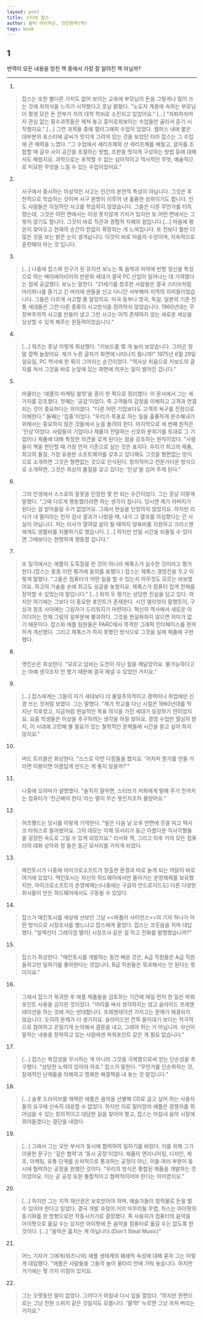```yaml
---
layout: post
title: 스티브 잡스
author: 윌터 아이작슨, 안진환역(역)
tags: book
---
```


## 1
번역이 모든 내용을 망친 책 중에서 가장 잘 알려진 책 아닐까?

----

1. 
> 잡스는 또한 별다른 가치도 없어 보이는 교육에 부모님의 돈을 그렇게나 많이 쓰는 것에 죄의식을 느끼기 시작했다고 훗날 밝혔다. "노도자 계층에 속하는 부모님이 평생 모은 돈 전부가 저의 대학 학비로 소진되고 있었어요." [...] "자퇴하자마자 관심 없는 필수과목들은 제쳐 놓고 흥미로워보이는 수업들만 골라서 듣기 시작했지요." [...] 그런 과목들 중에 캘리그래피 수업이 있었다. 캠퍼스 내에 붙은 대부분의 포스터에 글씨가 멋지게 그려져 있는 것을 보았던 터라 잡스는 그 수업에 큰 매력을 느꼈다. "그 수업에서 세리프체와 산 세리프체를 배웠고, 글자를 조합할 때 글자 사이 공간을 조절하는 방법, 조판을 멋지게 구성하는 방법 등에 대해서도 배웠지요. 과학으로는 포착할 수 없는 심미적이고 역사적인 무엇, 예술적으로 미묘한 무엇을 느낄 수 있는 수업이었어요."
 
2. 
> 서구에서 중시하는 이성적인 사고는 인간의 본연적 특성이 아닙니다. 그것은 후천적으로 학습하는 것이며 서구 문명이 이루어 낸 훌륭한 성취이기도 합니다. 인도 사람들은 이성적인 사고를 학습하지 않았습니다. 그들은 다른 무언가를 터득했는데, 그것은 어떤 면에서는 이성 못지않게 가치가 있지만 또 어떤 면에서는 그렇지 않기도 합니다. 그것이 바로 직관과 경험적 지혜의 힘입니다.[...] 마음에 평온이 찾아오고 현재의 순간이 한없이 확장되는 게 느껴집니다. 또 전보다 훨씬 더 많은 것을 보는 밝은 눈이 생겨납니다. 이것이 바로 마음의 수양이며, 지속적으로 훈련해야 하는 것 입니다.
 
3. 
> [...] 나중에 잡스와 친구가 된 뮤지션 보노는 록 음악과 마약에 반항 정신을 특징으로 하는 베이에어리어의 반문화 세대가 결국 PC 산업이 일어나는 데 기여했다는 점에 공감했다. 보노는 말한다. "21세기를 창조한 사람들은 결국 스티브처럼 마리화나를 즐기고 긴 머리에 샌들을 신고 다니던 서부해야 지역의 히피들이었습니다. 그들은 다르게 사고할 줄 알았지요. 미국 동부나 영국, 독일, 일본의 기존 전통 세대들은 그런 다른 종류의 사고방식을 장려하지 않았습니다. 1960년대는 무정부주의적 사고를 만들어 냈고 그런 사고는 아직 존재하지 않는 새로운 세상을 상상할 수 있게 해주는 원동력이었습니다."
 
4. 
> [...] 워즈는 훗날 이렇게 회상했다. "키보드를 몇 개 눌러 보았습니다. 그러곤 정말 깜짝 놀랐어요. 제가 누른 글자가 화면에 나타나지 뭡니까!" 1975년 6월 29일 일요일, PC 역사에 한 획이 그어지는 순간이었다. "역사상 처음으로 키보드의 글자를 쳐서 그것을 바로 눈앞에 있는 화면에 띄우는 일이 벌어진 겁니다."
 
5. 
> 마쿨라는 '애플의 마케팅 철학'을 종이 한 쪽으로 정리했다. 이 문서에서 그는 세 가지를 강조했다. 첫째는 '공감'이었다. 즉 고객들의 감정을 이해하고 고객과 연결되는 것이 중요하다는 의미였다. "다른 어떤 기업보다도 고객의 욕구를 진정으로 이해한다." 둘째는 '집중'이었다. "우리가 목표로 하는 일을 훌륭하게 완수해내기 위해서는 중요하지 않은 것들에서 눈을 돌려야 한다. 마지막으로 세 번째 원칙은 '인상'이었다. 사람들이 기업이나 제품이 전달하는 신호와 분위기를 토대로 그 기업이나 제품에 대해 특정한 의견을 갖게 된다는 점을 강조하는 원칙이었다. "사람들이 책을 판단할 때 가장 먼저 기준으로 삼는 것은 표지다. 우리가 최고의 제품, 최고의 품질, 가장 유용한 소프트웨어를 갖추고 있다해도 그것을 형편없는 방식으로 소개하면 그것은 형편없는 것으로 인식된다. 창의적이고 전문가다운 방식으로 소개하면, 그것은 최상의 품질을 갖고 있다는 '인상'을 심어 주게 된다."
 
6. 
> 그의 인생에서 스스로의 잘못을 인정한 몇 안 되는 수간이었다. 그는 훗날 이렇게 말했다. "그때 다르게 행동했더라면 하는 생각이 듭니다. 당시엔 제가 아버지가 된다는 걸 받아들일 수가 없었어요. 그래서 현실을 인정하지 않았지요. 하지만 리사가 내 딸이라는 친자 검사 결과가 나왔을 때, 내가  그 결과를 의심했다는 건 사실이 아닙니다. 저는 리사가 열여덜 삶이 될 때까지 양육비를 지원하고 크리스앤에게도 생활비를 지불하기로 했습니다. [...] 하지만 만일 시간을 되돌릴 수 있다면 그때보다는 현명하게 행동할 겁니다."

7. 
> 또 일각에서는 애플이 도둑질을 한 것이 아니라 제록스가 실수한 것이라고 평가한다.(잡스는 종종 이런 평가에 동의를 표했다.) 잡스는 제록스 경영진을 두고 이렇게 말했다. "그들은 컴퓨터가 어떤 일을 할 수 있는지 아무것도 모르는 바보였어요. 최고의 기술을 손에 쥐고도 성공을 놓쳤지요. 제록스가 컴퓨터 업게 전체를 장악할 수 있었는데 말입니다." [...] 위의 두 평가는 상당한 진실을 담고 있다. 하지만 여기에는 그보다 더 중요한 포인트가 존재한다. 시인 엘리엇이 말했듯이, 구상과 창조 사이에는 그림자가 드리워지기 마련이다. 혁신의 역사에서 새로운 아이디어는 전체 그림의 일부분에 불과하다. 그것을 현실화하지 않으면 의미가 없기 때문이다. 잡스와 애플 팀원들은 PARC에서 목격한 그래픽 인터페이스를 현저하게 개선했다. 그리고 제록스가 하지 못했던 방식으로 그것을 실제 제품에 구현했다.

8. 
> 앳킨슨은 회상한다. "모르고 덤비는 도전이 지닌 힘을 깨달았어요. 불가능하다고는 아예 생각조차 안 했기 때문에 결국 해낼 수 있었던 거지요."
 
9. 
> [...] 잡스에게는 그들이 자기 새대보다 더 물질주의적이고 경력이나 취업에만 신경 쓰는 것처럼 보였다. 그는 말했다. "제가 학교를 다닌 시절은 1960년대를 막 지난 직후였고, 지금처럼 현실적인 목표 의식을 가진 세대가 등장하기 전이었지요. 요즘 학생들은 이상을 추구하려는 생각을 하질 않아요. 경영 수업만 열심히 받지, 이 시대에 고민해 볼 필요가 있는 철학적인 문제들에 시간을 쏟고 싶어 하지 않지요."
 
10. 
> 버드 트리블은 회상한다. "스스로 이런 다짐들을 했지요. '어차피 뭔가를 만들 거라면 이왕이면 아름답게 만드는 게 좋지 않을까?'"
 
11. 
> 나중에 오야마가 설명했다. "솔직히 말하면, 스티브가 저희에게 말해 주기 전까지는 컴퓨터가 '친근해야 한다.'라는 말이 무슨 뜻인지조차 몰랐어요."
 
12. 
> 허츠펠드는 당시를 이렇게 기억한다. "빌은 다음 날 오후 만면에 웃을 띠고 텍사코 타워스로 돌아왔어요. 그의 데모는 이제 모서리가 둥근 아름다운 직사각형들을 굉장한 속도로 그릴 수 있게 되었지요." 리사와 맥, 그리고 이후 거의 모든 컴퓨터의 대화 상자와 창 들은 둥근 모서리를 가지게 되었다.
 
13. 
> 매킨토시가 나중에 마이크로소프트가 창출한 환경과 따로 놀게 되는 까닭이 바로 여기에 있었다. 맥킨토시는 자신의 하드웨어에서만 돌아가는 운영체제를 보유했지만, 마이크로소프트의 운영체제는(나중에는 구글의 안드로이드도) 다른 다양한 회사들이 만든 하드웨어에서도 구동될 수 있었다.
 
14. 
> 잡스가 매킨토시를 세상에 선보인 그날 <<파퓰러 사이언스>>의 기자 하나가 어떤 방식으로 시장조사를 했느냐고 잡스에게 물었다. 잡스는 코웃음을 치며 대답했다. "알렉산더 그레이엄 벨이[ 시장조사 같은 걸 하고 전화를 발명했습니까?"
 
15. 
> 잡스가 회상한다. "매킨토시를 개발하는 동안 배운 것은, A급 직원들은 A급 직원들하고만 일하기를 좋아한다는 것입니다. B급 직원들은 묵과해서는 안 된다는 뜻이지요."
 
16. 
> 그래서 잡스가 복귀한 후 애플 제품들을 검토하는 기간에 제일 먼저 한 일은 파워포인트 사용을 금지한 것이었다. "머리를 써서 생각하지는 않고 슬라이드 프레젠테이션을 하는 것에 저는 반대합니다. 프레젠테이션 가지고는 문제가 해결되지 않습니다. 오히려 문제가 더 생기지요. 슬라이드만 잔뜩 들이대기 보다는 적극적으로 참여하고 끈질기게 논의해서 결론을 내고, 그래야 하는 거 아닙니까. 자신이 말하는 내용을 장악하고 있는 사람에겐 파워포인트 같은 게 필요 없습니다."
 
17. 
> [...] 잡스는 복잡성을 무시하는 게 아니라 그것을 극복함으로써 얻는 단순성을 추구했다. "상당한 노력이 있어야 하죠." 잡스가 말한다. "무언가를 단순화하는 것, 잠재적인 난제들을 이해하고 명쾌한 해결책을 내 놓는 것 말입니다."
 
18. 
> [...] 슬롯 드라이브를 채택한 애플은 음악을 선별해 CD로 굽고 싶어 하는 사용자들의 요구에 신속히 대응할 수 없었다. 하지만 이로 말미암아 애플은 경쟁자를 뛰어넘을 수 있는 창의적이고 대담한 길을 찾아야 했고, 잡스는 마침내 음악 시장에 뛰어들겠다는 결단을 내렸다.

19. 
> [...] 그래서 그는 모든 부서가 동시에 협력하여 일하기를 바랐다. 이를 위해 그가 이용한 문구는 '깊은 협력'과 '동시 공정'이었다. 제품이 엔지니어링, 디자인, 제조, 마케팅, 유통 단계를 순차적으로 통과하는 공정이 아닌, 이들 여러 부문이 동시에 협력하는 공정을 원했던 것이다. "우리의 방식은 통합된 제품을 개발하는 것이었어요. 이는 곧 공정 또한 통합적이고 협력적이어야 한다는 의미였지요."
 
20.
> [...] 하지만 그는 지적 재산권은 보호받아야 하며, 예술가들이 창작물로 돈을 벌 수 있어야 한다고 믿었다. 결국 개발 과정이 거의 마무리될 무렵, 자스는 아이팟의 동기화를 한 방향으로만 작동시키기로 결정했다. 즉 사용자가 컴퓨터의 음악을 아이팟으로 옮길 수는 있지만 아이팟에 든 음악을 컴퓨터로 옮길 수는 없도록 한 것이다. [...] "음악은 훔치는 게 아닙니다.(Don't Steal Music)"
 
21. 
> 어느 기자가 그에게(워즈니악) 애플 생태계의 폐쇄적 속성에 대해 묻자 그는 이렇게 대답했다. "애플은 사람들을 그들의 놀이 울타리 안에 가둬 놓습니다. 하지만 거기에는 몇 가지 이점이 있지요.

22. 
> 그는 오랫동안 말이 없었다. 그러다가 마침내 다시 입을 열었다. "하지만 한편으로는 그냥 전원 스위치 같은 것일지도 모릅니다. '딸깍!' 누르면 그냥 꺼져 버리는 거지요."

 
